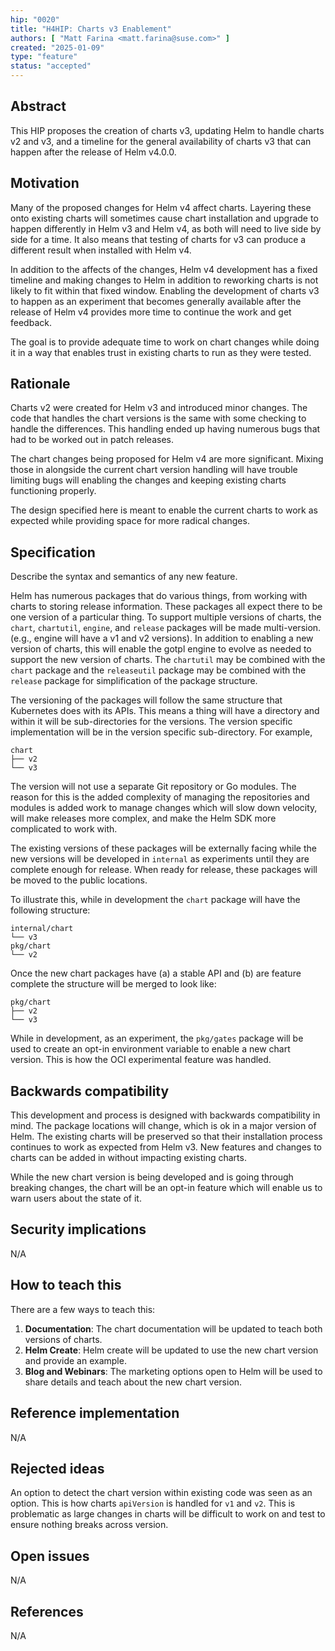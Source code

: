 ```yaml
---
hip: "0020"
title: "H4HIP: Charts v3 Enablement"
authors: [ "Matt Farina <matt.farina@suse.com>" ]
created: "2025-01-09"
type: "feature"
status: "accepted"
---
```


## Abstract

This HIP proposes the creation of charts v3, updating Helm to handle charts v2 and v3, and a
timeline for the general availability of charts v3 that can happen after the release of Helm v4.0.0.

## Motivation

Many of the proposed changes for Helm v4 affect charts. Layering these onto existing charts will
sometimes cause chart installation and upgrade to happen differently in Helm v3 and Helm v4, as
both will need to live side by side for a time. It also means that testing of charts for v3 can produce
a different result when installed with Helm v4.

In addition to the affects of the changes, Helm v4 development has a fixed timeline and making
changes to Helm in addition to reworking charts is not likely to fit within that fixed window. Enabling
the development of charts v3 to happen as an experiment that becomes generally available after
the release of Helm v4 provides more time to continue the work and get feedback.

The goal is to provide adequate time to work on chart changes while doing it in a way that enables
trust in existing charts to run as they were tested.

## Rationale

Charts v2 were created for Helm v3 and introduced minor changes. The code that handles the chart
versions is the same with some checking to handle the differences. This handling ended up having
numerous bugs that had to be worked out in patch releases.

The chart changes being proposed for Helm v4 are more significant. Mixing those in alongside the
current chart version handling will have trouble limiting bugs will enabling the changes and keeping
existing charts functioning properly.

The design specified here is meant to enable the current charts to work as expected while providing
space for more radical changes.

## Specification

Describe the syntax and semantics of any new feature.

Helm has numerous packages that do various things, from working with charts to storing release
information. These packages all expect there to be one version of a particular thing. To support
multiple versions of charts, the `chart`, `chartutil`, `engine`, and `release` packages will be made
multi-version. (e.g., engine will have a v1 and v2 versions). In addition to enabling a new version of
charts, this will enable the gotpl engine to evolve as needed to support the new version of charts. 
The `chartutil` may be combined with the `chart` package and the `releaseutil` package may be
combined with the `release` package for simplification of the package structure.

The versioning of the packages will follow the same structure that Kubernetes does with its APIs.
This means a thing will have a directory and within it will be sub-directories for the versions. The
version specific implementation will be in the version specific sub-directory. For example,

```
chart
├── v2
└── v3
```

The version will not use a separate Git repository or Go modules. The reason for this is the added
complexity of managing the repositories and modules is added work to manage changes which will
slow down velocity, will make releases more complex, and make the Helm SDK more complicated
to work with.

The existing versions of these packages will be externally facing while the new versions will be
developed in `internal` as experiments until they are complete enough for release. When ready for
release, these packages will be moved to the public locations.

To illustrate this, while in development the `chart` package will have the following structure:

```
internal/chart
└── v3
pkg/chart
└── v2
```

Once the new chart packages have (a) a stable API and (b) are feature complete the structure will
be merged to look like:

```
pkg/chart
├── v2
└── v3
```

While in development, as an experiment, the `pkg/gates` package will be used to create an opt-in
environment variable to enable a new chart version. This is how the OCI experimental feature was
handled.

## Backwards compatibility

This development and process is designed with backwards compatibility in mind. The package
locations will change, which is ok in a major version of Helm. The existing charts will be preserved
so that their installation process continues to work as expected from Helm v3. New features and
changes to charts can be added in without impacting existing charts.

While the new chart version is being developed and is going through breaking changes, the chart
will be an opt-in feature which will enable us to warn users about the state of it.

## Security implications

N/A

## How to teach this

There are a few ways to teach this:

1. **Documentation**: The chart documentation will be updated to teach both versions of charts.
2. **Helm Create**: Helm create will be updated to use the new chart version and provide an example.
3. **Blog and Webinars**: The marketing options open to Helm will be used to share details and teach about the new chart version.

## Reference implementation

N/A

## Rejected ideas

An option to detect the chart version within existing code was seen as an option. This is how
charts `apiVersion` is handled for `v1` and `v2`. This is problematic as large changes in charts
will be difficult to work on and test to ensure nothing breaks across version.

## Open issues

N/A
## References

N/A